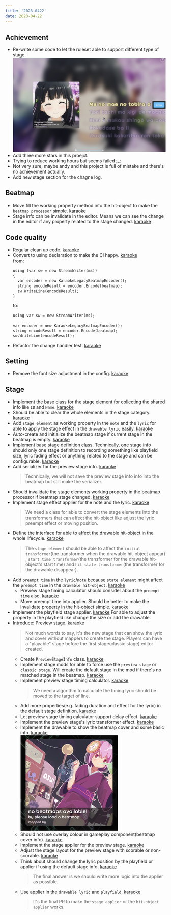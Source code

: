 ```yaml
---
title: '2023.0422'
date: 2023-04-22
---
```


## Achievement
- Re-write some code to let the ruleset able to support different type of stage.
  ![](res/2023-04-22-10-01-55.png)
- Add three more stars in this proejct.
- Trying to reduce working hours but seems failed ;_;
- Not very sure, maybe andy and this project is full of mistake and there's no achievement actually.
- Add new stage section for the chagne log.

## Beatmap
- Move fill the working property method into the hit-object to make the `beatmap processor` simple. [karaoke](#1923@andy840119)
- Stage info can be invalidate in the editor. Means we can see the change in the editor if any property related to the stage changed. [karaoke](#1924@andy840119)

## Code quality
- Regular clean up code. [karaoke](#1911@andy840119)
- Convert to using declaration to make the CI happy. [karaoke](#1912@andy840119)    
  from:
  ```
  using (var sw = new StreamWriter(ms))
  {
    var encoder = new KaraokeLegacyBeatmapEncoder();
    string encodeResult = encoder.Encode(beatmap);
    sw.WriteLine(encodeResult);
  }
  ```
  to:
  ```
  using var sw = new StreamWriter(ms);

  var encoder = new KaraokeLegacyBeatmapEncoder();
  string encodeResult = encoder.Encode(beatmap);
  sw.WriteLine(encodeResult);
  ```
- Refactor the change handler test. [karaoke](#1917@andy840119)

## Setting
- Remove the font size adjustment in the config. [karaoke](#1945@andy840119)

## Stage
- Implement the base class for the stage element for collecting the shared info like `ID` and `Name`. [karaoke](#1913@andy840119)
- Should be able to clear the whole elements in the stage category. [karaoke](#1915@andy840119)
- Add `stage element` as working property in the `note` and the `lyric` for able to apply the stage effect in the `drawable lyric` easily. [karaoke](#1919@andy840119)
- Auto-create and initialize the beatmap stage if current stage in the beatmap is empty. [karaoke](#1922@andy840119)
- Implement base stage definition class. Technically, one stage info should only one stage definition to recording something like playfield size, lyric fading effect or anything related to the stage and can be configurable. [karaoke](#1925@andy840119)
- Add serializer for the preview stage info. [karaoke](#1926@andy840119)
  > Technically, we will not save the preview stage info info into the beatmap but still make the serializer.
- Should invalidate the stage elements working property in the beatmap processor if beatmap stage changed. [karaoke](#1928@andy840119)
- Implement stage effect applier for the note and the lyric. [karaoke](#1930@andy840119)
  > We need a class for able to convert the stage elements into the transformers that can affect the hit-object like adjust the lyric preempt effect or moving position.
- Define the interface for able to affect the drawable hit-object in the whole lifecycle. [karaoke](#1933@andy840119)
  > The `stage element` should be able to affect the `initial transformer`(the transformer when the drawable hit-object appear) , `start time transformer`(the transformer for the drawable hit-object's start time) and `hit state transformer`(the transformer for the drawable disappear).
- Add `preempt time` in the `lyric`/`note` because `state element` might affect the `preempt time` in the `drawable hit-object`. [karaoke](#1935@andy840119)
  - Preview stage timing calculator should consider about the `preempt time` also. [karaoke](#1936@andy840119)
  - Move preempt time into applier. Should be better to make the invalidate property in the hit-object simple. [karaoke](#1939@andy840119)
- Implement the playfield stage applier. [karaoke](#1938@andy840119)
  For able to adjust the property in the playfield like change the size or add the drawable.
- Introduce: Preview stage. [karaoke](#1906@andy840119)
  > Not much words to say, it's the new stage that can show the lyric and cover without mappers to create the stage.
  > Players can have a "playable" stage before the first stage(classic stage) editor created.
  - Create `PreviewStageInfo` class. [karaoke](#1916@andy840119)
  - Implement stage mods for able to force use the `preview stage` or `classic stage`. Will create the default stage in the mod if there's no matched stage in the beatmap. [karaoke](#1918@andy840119)
  - Implement preview stage timing calculator. [karaoke](#1931@andy840119)
    > We need a algorithm to calculate the timing lyric should be moved to the target of line.
  - Add more properties(e.g. fading duration and effect for the lyric) in the default stage definition. [karaoke](#1932@andy840119)
  - Let preview stage timing calculator support delay effect. [karaoke](#1934@andy840119)
  - Implement the preview stage's lyric transformer effect. [karaoke](#1937@andy840119)
  - Implement the drawable to show the beatmap cover and some basic info. [karaoke](#1940@andy840119)    
  ![](res/2023-04-22-10-57-40.png)
  - Should not use overlay colour in gameplay component(beatmap cover info). [karaoke](#1942@andy840119)
  - Implement the stage applier for the preview stage. [karaoke](#1943@andy840119)
  - Adjust the stage layout for the preview stage with scorable or non-scorable. [karaoke](#1944@andy840119)
  - Think about should change the lyric position by the playfield or applier if using the default stage info. [karaoke](#1910@andy840119)
    > The final answer is we should write more logic into the applier as possible.
  - Use applier in the `drawable lyric` and `playfield`. [karaoke](#1946@andy840119)
    > It's the final PR to make the `stage applier` or the `hit-object applier` works.
